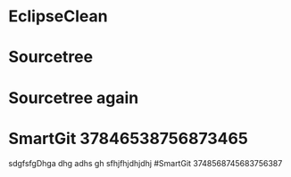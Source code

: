 # EclipseClean
# Sourcetree
# Sourcetree again
# SmartGit 37846538756873465
sdgfsfgDhga dhg adhs gh sfhjfhjdhjdhj
#SmartGit 3748568745683756387